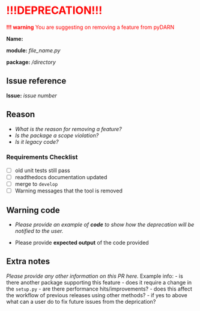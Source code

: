 # <span style="color: red">!!!DEPRECATION!!! </span>

<span style="color: red">**!!! warning** You are suggesting on removing a feature from pyDARN</span>

**Name:** 

**module:** *file_name.py*

**package:** */directory*

## Issue reference

**Issue:** *issue number*

## Reason

- *What is the reason for removing a feature?*
- *Is the package a scope violation?*
- *Is it legacy code?* 

### Requirements Checklist

- [ ] old unit tests still pass
- [ ] readthedocs documentation updated
- [ ] merge to `develop`
- [ ] Warning messages that the tool is removed

## Warning code

- *Please provide an example of **code** to show how the deprecation will be notified to the user.*

- Please provide **expected output** of the code provided

## Extra notes

*Please provide any other information on this PR here.*
Example info: 
    - is there another package supporting this feature
    - does it require a change in the `setup.py`
    - are there performance hits/improvements?
    - does this affect the workflow of previous releases using other methods?
    - if yes to above what can a user do to fix future issues from the deprication? 
